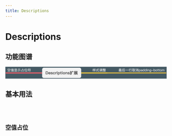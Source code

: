 ```yaml
---
title: Descriptions
---
```


# Descriptions

## 功能图谱

<img src='./demos/images/map.png' />

## 基本用法

<code src="./demos/basic.tsx" title='基本用法' desc="取消最后一行padding-bottom"/>

## 空值占位

<code src="./demos/empty.tsx" title='空值占位' desc="默认显示'-',可在全局配置中调整"/>
